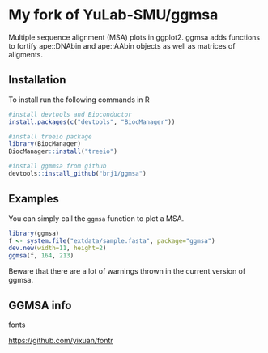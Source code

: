 # My fork of YuLab-SMU/ggmsa

Multiple sequence alignment (MSA) plots in ggplot2. ggmsa adds functions to fortify ape::DNAbin and ape::AAbin  objects as well as matrices of aligments.

## Installation

To install run the following commands in R

```r
#install devtools and Bioconductor
install.packages(c("devtools", "BiocManager"))

#install treeio package
library(BiocManager)
BiocManager::install("treeio")

#install ggmmsa from github
devtools::install_github("brj1/ggmsa")
```

## Examples

You can simply call the `ggmsa` function to plot a MSA.

```r
library(ggmsa)
f <- system.file("extdata/sample.fasta", package="ggmsa")
dev.new(width=11, height=2)
ggmsa(f, 164, 213)
```

Beware that there are a lot of warnings thrown in the current version of ggmsa.

## GGMSA info

fonts

<https://github.com/yixuan/fontr>
